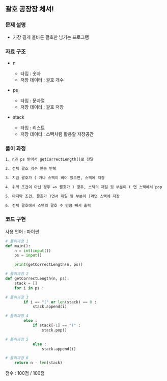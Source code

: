## 괄호 공장장 체셔!

### 문제 설명

- 가장 길게 올바른 괄호만 남기는 프로그램<br>

### 자료 구조

- n<br>

  - 타입 : 숫자
  - 저장 데이터 : 괄호 개수

- ps<br>

  - 타입 : 문자열
  - 저장 데이터 : 괄호 저장

- stack<br>
  - 타입 : 리스트
  - 저장 데이터 : 스택처럼 활용할 저장공간

### 풀이 과정

```txt
1. n과 ps 받아서 getCorrectLength()로 전달

2. 전체 괄호 개수 만큼 반복

3. 지금 괄호가 ( 거나 스택이 비어 있으면, 스택에 저장

4. 위의 조건이 아닌 경우 => 괄호가 ) 경우, 스택의 제일 뒷 부분이 ( 면 스택에서 pop

5. 마지막 조건, 괄호가 )면서 제일 뒷 부분이 )라면 스택에 저장

6. 전체 괄호에서 스택의 괄호 수 만큼 빼서 출력

```

### 코드 구현

사용 언어 : 파이썬<br>

```python
# 풀이과정 1
def main():
    n = int(input())
    ps = input()

    print(getCorrectLength(n, ps))

# 풀이과정 2
def getCorrectLength(n, ps):
    stack = []
    for i in ps :

# 풀이과정 3
        if i == "(" or len(stack) == 0 :
            stack.append(i)

# 풀이과정 4
        else :
            if stack[-1] == "(" :
                stack.pop()

# 풀이과정 5
            else :
                stack.append(i)

# 풀이과정 6
    return n - len(stack)


```

점수 : 100점 / 100점
